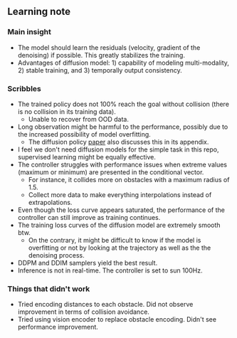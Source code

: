 ## Learning note
### Main insight
- The model should learn the residuals (velocity, gradient of the denoising) if possible. This greatly stabilizes the training.
- Advantages of diffusion model: 1) capability of modeling multi-modality, 2) stable training, and 3) temporally output consistency.
### Scribbles
- The trained policy does not 100% reach the goal without collision (there is no collision in its training data).
  - Unable to recover from OOD data.
- Long observation might be harmful to the performance, possibly due to the increased possibility of model overfitting.
  - The diffusion policy [paper](https://arxiv.org/pdf/2303.04137) also discusses this in its appendix.
- I feel we don't need diffusion models for the simple task in this repo, supervised learning might be equally effective.
- The controller struggles with performance issues when extreme values (maximum or minimum) are presented in the conditional vector.
  - For instance, it collides more on obstacles with a maximum radius of 1.5.
  - Collect more data to make everything interpolations instead of extrapolations.
- Even though the loss curve appears saturated, the performance of the controller can still improve as training continues.
- The training loss curves of the diffusion model are extremely smooth btw.
  - On the contrary, it might be difficult to know if the model is overfitting or not by looking at the trajectory as well as the the denoising process.
- DDPM and DDIM samplers yield the best result.
- Inference is not in real-time. The controller is set to sun 100Hz.

### Things that didn't work
- Tried encoding distances to each obstacle. Did not observe improvement in terms of collision avoidance.
- Tried using vision encoder to replace obstacle encoding. Didn't see performance improvement.